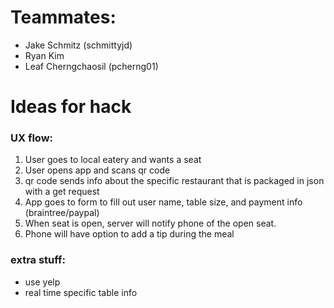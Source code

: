 Teammates:
===
- Jake Schmitz (schmittyjd)
- Ryan Kim
- Leaf Cherngchaosil (pcherng01)

Ideas for hack
===

### UX flow:
 1. User goes to local eatery and wants a seat
 2. User opens app and scans qr code
 3. qr code sends info about the specific restaurant that is packaged in json with a get request
 4. App goes to form to fill out user name, table size, and payment info (braintree/paypal)
 5. When seat is open, server will notify phone of the open seat.
 6. Phone will have option to add a tip during the meal

### extra stuff:
- use yelp
- real time specific table info
